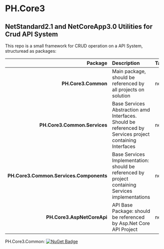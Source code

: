 # PH.Core3

## NetStandard2.1 and NetCoreApp3.0 Utilities for Crud API System

This repo is a small framework for CRUD operation on a API System, structuread as packages:

| Package | Description | TargetFramework|
|----:|:----|:----|
| **PH.Core3.Common** | Main package, should be referenced by all projects on solution | netstandard2.1 |
| **PH.Core3.Common.Services** | Base Services Abstraction amd Interfaces. Should be referenced by Services project containing Interfaces | netstandard2.1 |
| **PH.Core3.Common.Services.Components** | Base Services Implementation: should be referenced by project containing Services implementations | netstandard2.1 | 
| **PH.Core3.AspNetCoreApi** | API Base Package: should be referenced by Asp.Net Core API Project | netcoreapp3.0 |


PH.Core3.Common:  [![NuGet Badge](https://buildstats.info/nuget/PH.Core3.Common)](https://www.nuget.org/packages/PH.Core3.Common/)

